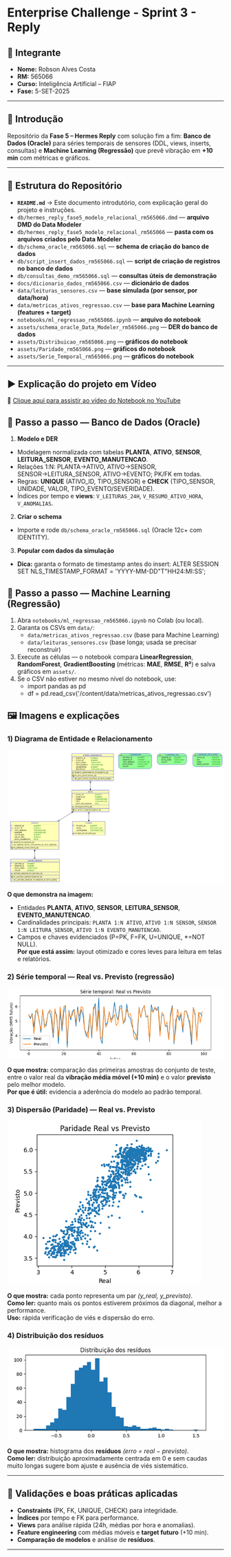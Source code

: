 # Enterprise Challenge - Sprint 3 - Reply

## 👤 Integrante
- **Nome:** Robson Alves Costa  
- **RM:** 565066  
- **Curso:** Inteligência Artificial – FIAP  
- **Fase:** 5-SET-2025

---

## 📌 Introdução
Repositório da **Fase 5 – Hermes Reply** com solução fim a fim:
**Banco de Dados (Oracle)** para séries temporais de sensores (DDL, views, inserts, consultas) e
**Machine Learning (Regressão)** que prevê vibração em **+10 min** com métricas e gráficos.

---

## 📂 Estrutura do Repositório
- **`README.md`** → Este documento introdutório, com explicação geral do projeto e instruções.  
- `db/hermes_reply_fase5_modelo_relacional_rm565066.dmd` — **arquivo DMD do Data Modeler**
- `db/hermes_reply_fase5_modelo_relacional_rm565066` — **pasta com os arquivos criados pelo Data Modeler**
- `db/schema_oracle_rm565066.sql` — **schema de criação do banco de dados**
- `db/script_insert_dados_rm565066.sql` — **script de criação de registros no banco de dados**
- `db/consultas_demo_rm565066.sql` — **consultas úteis de demonstração**
- `docs/dicionario_dados_rm565066.csv` — **dicionário de dados**
- `data/leituras_sensores.csv` — **base simulada (por sensor, por data/hora)**
- `data/metricas_ativos_regressao.csv` — **base para Machine Learning (features + target)**
- `notebooks/ml_regressao_rm565066.ipynb` — **arquivo do notebook**
- `assets/schema_oracle_Data_Modeler_rm565066.png` — **DER do banco de dados**
- `assets/Distribuicao_rm565066.png` — **gráficos do notebook**
- `assets/Paridade_rm565066.png` — **gráficos do notebook**
- `assets/Serie_Temporal_rm565066.png` — **gráficos do notebook**

---

## ▶️ Explicação do projeto em Vídeo
🔗 [Clique aqui para assistir ao vídeo do Notebook no YouTube](https://youtu.be/WZcXjdwZhvI)


## 🧰 Passo a passo — Banco de Dados (Oracle)

1. **Modelo e DER**
- Modelagem normalizada com tabelas **PLANTA**, **ATIVO**, **SENSOR**, **LEITURA_SENSOR**, **EVENTO_MANUTENCAO**.
- Relações 1:N: PLANTA→ATIVO, ATIVO→SENSOR, SENSOR→LEITURA_SENSOR, ATIVO→EVENTO; PK/FK em todas.
- Regras: **UNIQUE** (ATIVO_ID, TIPO_SENSOR) e **CHECK** (TIPO_SENSOR, UNIDADE, VALOR, TIPO_EVENTO/SEVERIDADE).
- Índices por tempo e **views**: `V_LEITURAS_24H`, `V_RESUMO_ATIVO_HORA`, `V_ANOMALIAS`.
2. **Criar o schema**
- Importe e rode `db/schema_oracle_rm565066.sql` (Oracle 12c+ com IDENTITY).
3. **Popular com dados da simulação**
- **Dica:** garanta o formato de timestamp antes do insert: ALTER SESSION SET NLS_TIMESTAMP_FORMAT = 'YYYY-MM-DD"T"HH24:MI:SS';

## 🤖 Passo a passo — Machine Learning (Regressão)

1. Abra `notebooks/ml_regressao_rm565066.ipynb` no Colab (ou local).  
2. Garanta os CSVs em `data/`:
   - `data/metricas_ativos_regressao.csv` (base para Machine Learning)
   - `data/leituras_sensores.csv` (base longa; usada se precisar reconstruir)
3. Execute as células — o notebook compara **LinearRegression**, **RandomForest**, **GradientBoosting** (métricas: **MAE**, **RMSE**, **R²**) e salva gráficos em `assets/`.
4. Se o CSV não estiver no mesmo nível do notebook, use:
   - import pandas as pd
   - df = pd.read_csv('/content/data/metricas_ativos_regressao.csv')

## 🖼️ Imagens e explicações

### 1) Diagrama de Entidade e Relacionamento
![DER](assets/schema_oracle_Data_Modeler_rm565066.png)

**O que demonstra na imagem:**  
- Entidades **PLANTA**, **ATIVO**, **SENSOR**, **LEITURA_SENSOR**, **EVENTO_MANUTENCAO**.  
- Cardinalidades principais: `PLANTA 1:N ATIVO`, `ATIVO 1:N SENSOR`, `SENSOR 1:N LEITURA_SENSOR`, `ATIVO 1:N EVENTO_MANUTENCAO`.  
- Campos e chaves evidenciados (P=PK, F=FK, U=UNIQUE, *=NOT NULL).  
**Por que está assim:** layout otimizado e cores leves para leitura em telas e relatórios.

### 2) Série temporal — Real vs. Previsto (regressão)
![Série temporal](assets/Serie_Temporal_rm565066.png)

**O que mostra:** comparação das primeiras amostras do conjunto de teste, entre o valor real da **vibração média móvel (+10 min)** e o valor **previsto** pelo melhor modelo.  
**Por que é útil:** evidencia a aderência do modelo ao padrão temporal.

### 3) Dispersão (Paridade) — Real vs. Previsto
![Paridade](assets/Paridade_rm565066.png)

**O que mostra:** cada ponto representa um par *(y_real, y_previsto)*.  
**Como ler:** quanto mais os pontos estiverem próximos da diagonal, melhor a performance.  
**Uso:** rápida verificação de viés e dispersão do erro.

### 4) Distribuição dos resíduos
![Resíduos](assets/Distribuicao_rm565066.png)

**O que mostra:** histograma dos **resíduos** *(erro = real − previsto)*.  
**Como ler:** distribuição aproximadamente centrada em 0 e sem caudas muito longas sugere bom ajuste e ausência de viés sistemático.

---

## 🧪 Validações e boas práticas aplicadas
- **Constraints** (PK, FK, UNIQUE, CHECK) para integridade.  
- **Índices** por tempo e FK para performance.  
- **Views** para análise rápida (24h, médias por hora e anomalias).  
- **Feature engineering** com médias móveis e **target futuro** (+10 min).  
- **Comparação de modelos** e análise de **resíduos**.

---
